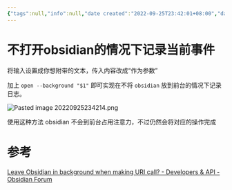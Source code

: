 ```yaml
---
{"tags":null,"info":null,"date created":"2022-09-25T23:42:01+08:00","date modified":"2024-04-18T12:49:36+08:00","dg-publish":true,"permalink":"/101 Tools/obsidian/不打开obsidian的情况下记录当前事件/","dgPassFrontmatter":true,"noteIcon":"2","created":"2022-09-25T23:42:01+08:00","updated":"2024-04-18T12:49:36+08:00"}
---
```



# 不打开obsidian的情况下记录当前事件

将输入设置成你想附带的文本，传入内容改成“作为参数”

加上 `open --background "$1"` 即可实现在不将 `obsidian` 放到前台的情况下记录日志。



![Pasted image 20220925234214.png](/img/user/attachs/Pasted%20image%2020220925234214.png)


使用这种方法 obsidian 不会到前台占用注意力，不过仍然会将对应的操作完成

# 参考

[Leave Obsidian in background when making URI call? - Developers & API - Obsidian Forum](https://forum.obsidian.md/t/leave-obsidian-in-background-when-making-uri-call/34091)
